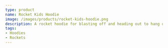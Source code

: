 ```yaml
---
type: product
name: Rocket Kids Hoodie
image: /images/products/rocket-kids-hoodie.png
description: A rocket hoodie for blasting off and heading out to hang out with the gang.
tags:
- Hoodies
- Rockets
---
```

